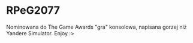 # RPeG2077

Nominowana do The Game Awards "gra" konsolowa, napisana gorzej niż Yandere Simulator.
Enjoy :>
